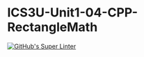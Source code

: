 # ICS3U-Unit1-04-CPP-RectangleMath

[![GitHub's Super Linter](https://github.com/Rodas-Nega1/ICS3U-Unit1-04-CPP-RectangleMath/workflows/GitHub's%20Super%20Linter/badge.svg)](https://github.com/Rodas-Nega1/ICS3U-Unit1-04-CPP-RectangleMath/actions)
